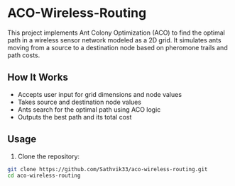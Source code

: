 # ACO-Wireless-Routing

This project implements Ant Colony Optimization (ACO) to find the optimal path in a wireless sensor network modeled as a 2D grid. It simulates ants moving from a source to a destination node based on pheromone trails and path costs.

## How It Works

- Accepts user input for grid dimensions and node values
- Takes source and destination node values
- Ants search for the optimal path using ACO logic
- Outputs the best path and its total cost

## Usage

1. Clone the repository:

```bash
git clone https://github.com/Sathvik33/aco-wireless-routing.git
cd aco-wireless-routing
